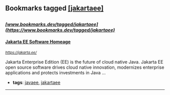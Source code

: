 ## Bookmarks tagged [[jakartaee]](https://www.bookmarks.dev/search?q=[jakartaee])

_<sup><sup>[www.bookmarks.dev/tagged/jakartaee](https://www.bookmarks.dev/tagged/jakartaee)</sup></sup>_
---
#### [Jakarta EE Software  Homeage](https://jakarta.ee/)
_<sup>https://jakarta.ee/</sup>_

Jakarta Enterprise Edition (EE) is the future of cloud native Java. Jakarta EE open source software drives cloud native innovation, modernizes enterprise applications and protects investments in Java ...
* **tags**: [javaee](../tagged/javaee.md), [jakartaee](../tagged/jakartaee.md)
---
